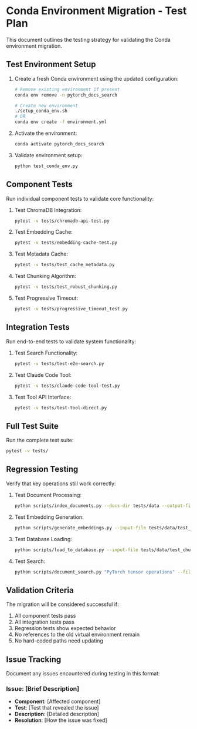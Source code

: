 # Conda Environment Migration - Test Plan

This document outlines the testing strategy for validating the Conda environment migration.

## Test Environment Setup

1. Create a fresh Conda environment using the updated configuration:
   ```bash
   # Remove existing environment if present
   conda env remove -n pytorch_docs_search

   # Create new environment
   ./setup_conda_env.sh
   # OR
   conda env create -f environment.yml
   ```

2. Activate the environment:
   ```bash
   conda activate pytorch_docs_search
   ```

3. Validate environment setup:
   ```bash
   python test_conda_env.py
   ```

## Component Tests

Run individual component tests to validate core functionality:

1. Test ChromaDB Integration:
   ```bash
   pytest -v tests/chromadb-api-test.py
   ```

2. Test Embedding Cache:
   ```bash
   pytest -v tests/embedding-cache-test.py
   ```

3. Test Metadata Cache:
   ```bash
   pytest -v tests/test_cache_metadata.py
   ```

4. Test Chunking Algorithm:
   ```bash
   pytest -v tests/test_robust_chunking.py
   ```

5. Test Progressive Timeout:
   ```bash
   pytest -v tests/progressive_timeout_test.py
   ```

## Integration Tests

Run end-to-end tests to validate system functionality:

1. Test Search Functionality:
   ```bash
   pytest -v tests/test-e2e-search.py
   ```

2. Test Claude Code Tool:
   ```bash
   pytest -v tests/claude-code-tool-test.py
   ```

3. Test Tool API Interface:
   ```bash
   pytest -v tests/test-tool-direct.py
   ```

## Full Test Suite

Run the complete test suite:

```bash
pytest -v tests/
```

## Regression Testing

Verify that key operations still work correctly:

1. Test Document Processing:
   ```bash
   python scripts/index_documents.py --docs-dir tests/data --output-file tests/data/test_chunks.json
   ```

2. Test Embedding Generation:
   ```bash
   python scripts/generate_embeddings.py --input-file tests/data/test_chunks.json --output-file tests/data/test_chunks_with_embeddings.json
   ```

3. Test Database Loading:
   ```bash
   python scripts/load_to_database.py --input-file tests/data/test_chunks_with_embeddings.json --db-dir tests/data/test_db
   ```

4. Test Search:
   ```bash
   python scripts/document_search.py "PyTorch tensor operations" --filter text
   ```

## Validation Criteria

The migration will be considered successful if:

1. All component tests pass
2. All integration tests pass
3. Regression tests show expected behavior
4. No references to the old virtual environment remain
5. No hard-coded paths need updating

## Issue Tracking

Document any issues encountered during testing in this format:

### Issue: [Brief Description]
- **Component**: [Affected component]
- **Test**: [Test that revealed the issue]
- **Description**: [Detailed description]
- **Resolution**: [How the issue was fixed]